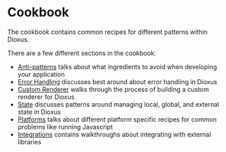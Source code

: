 # Cookbook

The cookbook contains common recipes for different patterns within Dioxus.

There are a few different sections in the cookbook:

- [Anti-patterns](antipatterns.md) talks about what ingredients to avoid when developing your application
- [Error Handling](error_handling.md) discusses best around about error handling in Dioxus
- [Custom Renderer](custom_renderer.md) walks through the process of building a custom renderer for Dioxus
- [State](state/index.md) discusses patterns around managing local, global, and external state in Dioxus
- [Platforms](platforms/index.md) talks about different platform specific recipes for common problems like running Javascript
- [Integrations](integrations/index.md) contains walkthroughs about integrating with external libraries 
